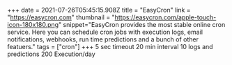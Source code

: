 +++
date = 2021-07-26T05:45:15.908Z
title = "EasyCron"
link = "https://easycron.com"
thumbnail = "https://easycron.com/apple-touch-icon-180x180.png"
snippet="EasyCron provides the most stable online cron service. Here you can schedule cron jobs with execution logs, email notifications, webhooks, run time predictions and a bunch of other featuers."
tags = ["cron"]
+++
5 sec timeout
20 min interval
10 logs and predictions
200 Execution/day

